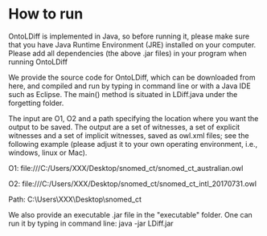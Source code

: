 # How to run
OntoLDiff is implemented in Java, so before running it, please make sure that you have Java Runtime Environment (JRE) installed on your computer. Please add all dependencies (the above .jar files) in your program when running OntoLDiff

We provide the source code for OntoLDiff, which can be downloaded from here, and compiled and run by typing in command line or with a Java IDE such as Eclipse. The main() method is situated in LDiff.java under the forgetting folder.

The input are O1, O2 and a path specifying the location where you want the output to be saved. The output are a set of witnesses, a set of explicit witnesses and a set of implicit witnesses, saved as owl.xml files; see the following example (please adjust it to your own operating environment, i.e., windows, linux or Mac).

O1: file:///C:/Users/XXX/Desktop/snomed_ct/snomed_ct_australian.owl

O2: file:///C:/Users/XXX/Desktop/snomed_ct/snomed_ct_intl_20170731.owl

Path: C:\Users\XXX\Desktop\snomed_ct

We also provide an executable .jar file in the "executable" folder. One can run it by typing in command line: java -jar LDiff.jar
